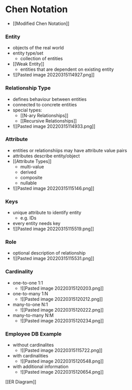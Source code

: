 # Chen Notation
+  [[Modified Chen Notation]]

### Entity
+ objects of the real world
+ entity type/set
	+ collection of entities
+ [[Weak Entity]]
	+ entities that are dependent on existing entity
+ ![[Pasted image 20220315114927.png]]

### Relationship Type
+ defines behaviour between entities
+ connected to concrete entities
+ special types:
	+ [[N-ary Relationships]]
	+ [[Recursive Relationships]]
+ ![[Pasted image 20220315114933.png]]

### Attribute
+ entities or relationshiips may have attribute value pairs
+ attributes describe entity/object
+ [[Attribute Types]]
	+ multi-value
	+ derived
	+ composite
	+ nullable
+ ![[Pasted image 20220315115146.png]]

### Keys
+ unique attribute to identify entity
	+ e.g. IDs
+ every entity needs key
+ ![[Pasted image 20220315115519.png]]

### Role
+ optional description of relationship
+ ![[Pasted image 20220315115531.png]]

### Cardinality
+ one-to-one 1:1
	+ ![[Pasted image 20220315120203.png]]
+ one-to-many 1:N
	+ ![[Pasted image 20220315120212.png]]
+ many-to-one N:1
	+ ![[Pasted image 20220315120222.png]]
+ many-to-many N:M
	+ ![[Pasted image 20220315120234.png]]

### Employee DB Example
+ without cardinalites
	+ ![[Pasted image 20220315115722.png]]
+ with cardinalities
	+ ![[Pasted image 20220315120548.png]]
+ with additional information
	+ ![[Pasted image 20220315120654.png]]


[[ER Diagram]]
